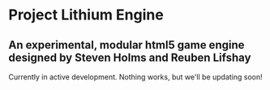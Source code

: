 # Project Lithium Engine

## An experimental, modular html5 game engine designed by Steven Holms and Reuben Lifshay


Currently in active development. Nothing works, but we'll be updating soon!

